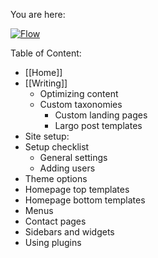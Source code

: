 You are here:

[![Flow](https://camo.githubusercontent.com/e8ee954236ea5f7fa37274c727c6267f2e3550e5/687474703a2f2f6272616d702e6769746875622e696f2f6a732d73657175656e63652d6469616772616d732f696d616765732f73616d706c652e737667)](https://github.com/bramp/js-sequence-diagrams)


Table of Content:
* [[Home]]
* [[Writing]]
  * Optimizing content
  * Custom taxonomies
    * Custom landing pages
    * Largo post templates
* Site setup:
* Setup checklist
  * General settings
  * Adding users
* Theme options
* Homepage top templates
* Homepage bottom templates
* Menus
* Contact pages
* Sidebars and widgets
* Using plugins